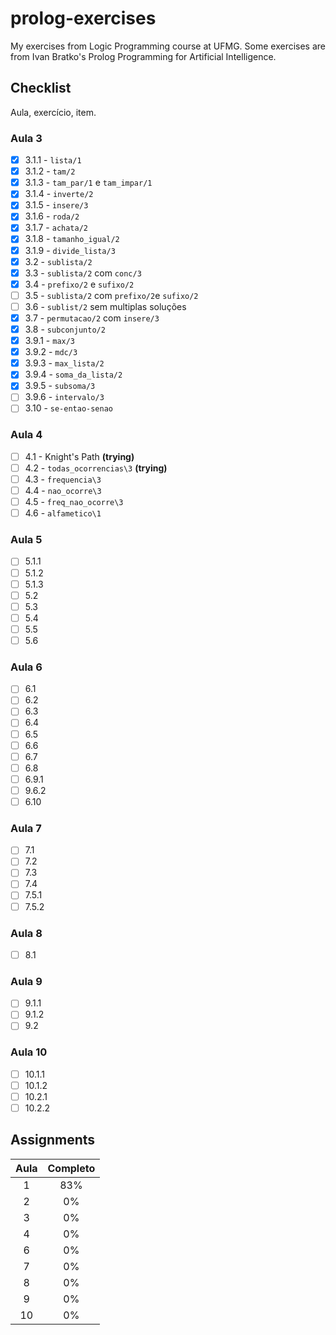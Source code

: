 # prolog-exercises

My exercises from Logic Programming course at UFMG. Some exercises are from Ivan Bratko's Prolog Programming for Artificial Intelligence.

## Checklist

Aula, exercício, item.

### Aula 3

- [x] 3.1.1 - `lista/1`
- [x] 3.1.2 - `tam/2`
- [x] 3.1.3 - `tam_par/1` e `tam_impar/1`
- [x] 3.1.4 - `inverte/2`
- [x] 3.1.5 - `insere/3`
- [x] 3.1.6 - `roda/2`
- [x] 3.1.7 - `achata/2`
- [x] 3.1.8 - `tamanho_igual/2`
- [x] 3.1.9 - `divide_lista/3`
- [x] 3.2 - `sublista/2`
- [x] 3.3 - `sublista/2` com `conc/3`
- [x] 3.4 - `prefixo/2` e `sufixo/2`
- [ ] 3.5 - `sublista/2` com `prefixo/2`e `sufixo/2`
- [ ] 3.6 - `sublist/2` sem multiplas soluções
- [x] 3.7 - `permutacao/2` com `insere/3`
- [x] 3.8 - `subconjunto/2`
- [x] 3.9.1 - `max/3`
- [x] 3.9.2 - `mdc/3`
- [x] 3.9.3 - `max_lista/2`
- [x] 3.9.4 - `soma_da_lista/2`
- [x] 3.9.5 - `subsoma/3`
- [ ] 3.9.6 - `intervalo/3`
- [ ] 3.10 - `se-entao-senao`

### Aula 4

- [ ] 4.1 - Knight's Path **(trying)**
- [ ] 4.2 - `todas_ocorrencias\3` **(trying)**
- [ ] 4.3 - `frequencia\3`
- [ ] 4.4 - `nao_ocorre\3`
- [ ] 4.5 - `freq_nao_ocorre\3`
- [ ] 4.6 - `alfametico\1`

### Aula 5

- [ ] 5.1.1
- [ ] 5.1.2
- [ ] 5.1.3
- [ ] 5.2
- [ ] 5.3
- [ ] 5.4
- [ ] 5.5
- [ ] 5.6

### Aula 6

- [ ] 6.1
- [ ] 6.2
- [ ] 6.3
- [ ] 6.4
- [ ] 6.5
- [ ] 6.6
- [ ] 6.7
- [ ] 6.8
- [ ] 6.9.1
- [ ] 9.6.2
- [ ] 6.10

### Aula 7

- [ ] 7.1
- [ ] 7.2
- [ ] 7.3
- [ ] 7.4
- [ ] 7.5.1
- [ ] 7.5.2

### Aula 8

- [ ] 8.1

### Aula 9

- [ ] 9.1.1
- [ ] 9.1.2
- [ ] 9.2

### Aula 10

- [ ] 10.1.1
- [ ] 10.1.2
- [ ] 10.2.1
- [ ] 10.2.2

## Assignments

| Aula | Completo |
|:-:|:-:|
| 1 | 83% |
| 2 | 0% |
| 3 | 0% |
| 4 | 0% |
| 6 | 0% |
| 7 | 0% |
| 8 | 0% |
| 9 | 0% |
| 10 | 0% |
